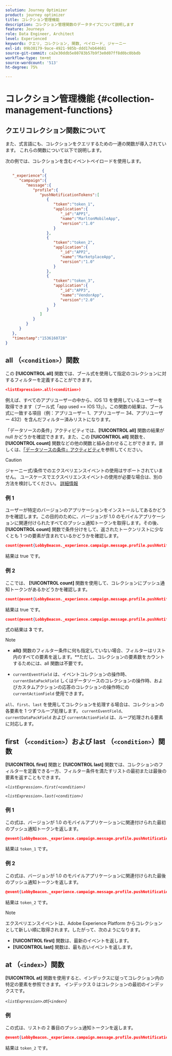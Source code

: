 ```yaml
---
solution: Journey Optimizer
product: journey optimizer
title: コレクション管理機能
description: コレクション管理関数のデータタイプについて説明します
feature: Journeys
role: Data Engineer, Architect
level: Experienced
keywords: クエリ, コレクション, 関数, ペイロード, ジャーニー
exl-id: 09b38179-9ace-4921-985b-ddd17eb64681
source-git-commit: ca2e30ddb5e80783b57b9f3e0d07ff8d0bc0bbdb
workflow-type: tm+mt
source-wordcount: '513'
ht-degree: 75%

---
```


# コレクション管理機能 {#collection-management-functions}


## クエリコレクション関数について

また、式言語にも、コレクションをクエリするための一連の関数が導入されています。 これらの関数について以下で説明します。

次の例では、コレクションを含むイベントペイロードを使用します。

```json
                { 
   "_experience":{ 
      "campaign":{ 
         "message":{ 
            "profile":{ 
               "pushNotificationTokens":[ 
                  { 
                     "token":"token_1",
                     "application":{ 
                        "_id":"APP1",
                        "name":"MarltonMobileApp",
                        "version":"1.0"
                     }
                  },
                  { 
                     "token":"token_2",
                     "application":{ 
                        "_id":"APP2",
                        "name":"MarketplaceApp",
                        "version":"1.0"
                     }
                  },
                  { 
                     "token":"token_3",
                     "application":{ 
                        "_id":"APP3",
                        "name":"VendorApp",
                        "version":"2.0"
                     }
                  }
               ]
            }
         }
      }
   },
   "timestamp":"1536160728"
}
```

## all （`<condition>`）関数

この **[!UICONTROL all]** 関数では、ブール式を使用して指定のコレクションに対するフィルターを定義することができます。

```json
<listExpression>.all(<condition>)
```

例えば、すべてのアプリユーザーの中から、iOS 13 を使用しているユーザーを取得できます（ブール式「app used == IOS 13」）。この関数の結果は、ブール式に一致する項目（例：アプリユーザー 1、アプリユーザー 34、アプリユーザー 432）を含んだフィルター済みリストになります。

「データソースの条件」アクティビティでは、**[!UICONTROL all]** 関数の結果が null かどうかを確認できます。また、この **[!UICONTROL all]** 関数を、**[!UICONTROL count]** 関数などの他の関数と組み合わせることができます。詳しくは、[「データソースの条件」アクティビティ](../condition-activity.md#data_source_condition)を参照してください。


>[!CAUTION]
>
>ジャーニー式/条件でのエクスペリエンスイベントの使用はサポートされていません。 ユースケースでエクスペリエンスイベントの使用が必要な場合は、別の方法を検討してください。 [詳細情報](../exp-event-lookup.md)

### 例 1

ユーザーが特定のバージョンのアプリケーションをインストールしてあるかどうかを確認します。この目的のために、バージョンが 1.0 のモバイルアプリケーションに関連付けられたすべてのプッシュ通知トークンを取得します。その後、**[!UICONTROL count]** 関数で条件分けをして、返されたトークンリストに少なくとも 1 つの要素が含まれているかどうかを確認します。

```json
count(@event{LobbyBeacon._experience.campaign.message.profile.pushNotificationTokens.all(currentEventField.application.version == "1.0").token}) > 0
```

結果は true です。

### 例 2

ここでは、 **[!UICONTROL count]** 関数を使用して、コレクションにプッシュ通知トークンがあるかどうかを確認します。

```json
count(@event{LobbyBeacon._experience.campaign.message.profile.pushNotificationTokens.all().token}) > 0
```


結果は true です。


```json
count(@event{LobbyBeacon._experience.campaign.message.profile.pushNotificationTokens.token})
```

式の結果は **3** です。


>[!NOTE]
>
>* **all()** 関数のフィルター条件に何も指定していない場合、フィルターはリスト内のすべての要素を返します。**ただし、コレクションの要素数をカウントするためには、all 関数は不要です。
>
>* `currentEventField` は、イベントコレクションの操作時、`currentDataPackField` しくはデータソースのコレクションの操作時、およびカスタムアクションの応答のコレクションの操作時にの `currentActionField` 使用できます。
>
>  `all`、`first`、`last` を使用してコレクションを処理する場合は、コレクションの各要素を 1 つずつループ処理します。 `currentEventField`、`currentDataPackField` および `currentActionField` は、ループ処理される要素に対応します。


## first （`<condition>`）および last （`<condition>`）関数

**[!UICONTROL first]** 関数と **[!UICONTROL last]** 関数では、コレクションのフィルターを定義できる一方、フィルター条件を満たすリストの最初または最後の要素を返すこともできます。

_`<listExpression>.first(<condition>)`_

_`<listExpression>.last(<condition>)`_

### 例 1

この式は、バージョンが 1.0 のモバイルアプリケーションに関連付けられた最初のプッシュ通知トークンを返します。


```json
@event{LobbyBeacon._experience.campaign.message.profile.pushNotificationTokens.first(currentEventField.application.version == "1.0").token}
```

結果は `token_1` です。

### 例 2

この式は、バージョンが 1.0 のモバイルアプリケーションに関連付けられた最後のプッシュ通知トークンを返します。


```json
@event{LobbyBeacon._experience.campaign.message.profile.pushNotificationTokens.last(currentEventField.application.version == "1.0").token}
```

結果は `token_2` です。

>[!NOTE]
>
>エクスペリエンスイベントは、Adobe Experience Platform からコレクションとして新しい順に取得されます。したがって、次のようになります。
>
>* **[!UICONTROL first]** 関数は、最新のイベントを返します。
>* **[!UICONTROL last]** 関数は、最も古いイベントを返します。



## at （`<index>`）関数

**[!UICONTROL at]** 関数を使用すると、インデックスに従ってコレクション内の特定の要素を参照できます。
インデックス 0 はコレクションの最初のインデックスです。

_`<listExpression>`.at(`<index>`)_

### 例

この式は、リストの 2 番目のプッシュ通知トークンを返します。


```json
@event{LobbyBeacon._experience.campaign.message.profile.pushNotificationTokens.at(1).token}`
```

結果は `token_2` です。
